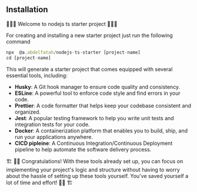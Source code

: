 ## Installation

🚀🚀🚀 Welcome to nodejs ts starter project 🚀🚀🚀

For creating and installing a new starter project just run the following command

```js
npx  @a.abdelfatah/nodejs-ts-starter [project-name]
cd [project-name]
```

This will generate a starter project that comes equipped with several essential tools, including:

- **Husky**: A Git hook manager to ensure code quality and consistency.
- **ESLine**: A powerful tool to enforce code style and find errors in your code.
- **Prettier**: A code formatter that helps keep your codebase consistent and organized.
- **Jest**: A popular testing framework to help you write unit tests and integration tests for your code.
- **Docker**: A containerization platform that enables you to build, ship, and run your applications anywhere.
- **CICD pipleine**: A Continuous Integration/Continuous Deployment pipeline to help automate the software delivery process.

🏗️ 👷👷 Congratulations! With these tools already set up, you can focus on implementing your project's logic and structure without having to worry about the hassle of setting up these tools yourself. You've saved yourself a lot of time and effort! 👷👷 🏗️
